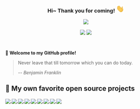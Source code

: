 <h3 align="center">
    Hi~ Thank you for coming!
    <img src="./imgs/hands.webp" width="25px">
</h3>

<!-- Typing SVG - https://github.com/DenverCoder1/readme-typing-svg -->
<!-- Typing SVG Fast Demo - https://readme-typing-svg.herokuapp.com/demo/ -->
<p align="center">
    <img src="https://readme-typing-svg.herokuapp.com?color=e65e2a&width=450&height=45&lines=Lecturer+in+China+and+Japan;Self-taught+Engineer+and+Researcher;Always+learning+new+things">
</p>

<p align="center">
    <img src="https://img.shields.io/badge/gender-%F0%9F%A4%B5 gentleman-critical">
    <img src="https://img.shields.io/static/v1?label=Location&message=Tokyo&color=7BB32E&logo=audacity">
</p>

<br/>

🎉 **Welcome to my GitHub profile!**
> Never leave that till tomorrow which you can do today.
>
> -- <cite><em>Benjamin Franklin</em></cite>

<!-- ## 👨‍💻 My GitHub activities of last 31 days. -->

<!-- https://github.com/ashutosh00710/github-readme-activity-graph -->
<!-- ![pudongping's github activity graph](https://github-readme-activity-graph.vercel.app/graph?username=kalfazed&theme=react-dark&area=true&custom_title=kalfazed's%20Contribution%20Graph) -->

## 📘 My own favorite open source projects

<!-- GitHub Extra Pins - https://github.com/anuraghazra/github-readme-stats -->

<a href="https://github.com/lucidrains/vit-pytorch.git">
  <img align="center" src="https://github-readme-stats.vercel.app/api/pin/?username=lucidrains&repo=vit-pytorch&show_owner=true&theme=nightowl" />
</a>

<a href="https://github.com/NVIDIA-AI-IOT/Lidar_AI_Solution.git">
  <img align="center" src="https://github-readme-stats.vercel.app/api/pin/?username=NVIDIA-AI-IOT&repo=Lidar_AI_Solution&show_owner=true&theme=nightowl" />
</a>

<a href="https://github.com/NVIDIA/FasterTransformer.git">
  <img align="center" src="https://github-readme-stats.vercel.app/api/pin/?username=NVIDIA&repo=FasterTransformer&show_owner=true&theme=nightowl" />
</a>

<a href="https://github.com/wang-xinyu/tensorrtx.git">
  <img align="center" src="https://github-readme-stats.vercel.app/api/pin/?username=wang-xinyu&repo=tensorrtx&show_owner=true&theme=nightowl" />
</a>

<a href="https://github.com/NVIDIA/cutlass.git">
  <img align="center" src="https://github-readme-stats.vercel.app/api/pin/?username=NVIDIA&repo=cutlass&show_owner=true&theme=nightowl" />
</a>

<a href="https://github.com/shouxieai/tensorRT_Pro.git">
  <img align="center" src="https://github-readme-stats.vercel.app/api/pin/?username=shouxieai&repo=tensorRT_Pro&show_owner=true&theme=nightowl" />
</a>

<a href="https://github.com/LunarVim/LunarVim.git">
  <img align="center" src="https://github-readme-stats.vercel.app/api/pin/?username=LunarVim&repo=LunarVim&show_owner=true&theme=nightowl" />
</a>

<a href="https://github.com/kalfazed/tensorrt_starter.git">
  <img align="center" src="https://github-readme-stats.vercel.app/api/pin/?username=kalfazed&repo=tensorrt_starter&show_owner=true&theme=nightowl" />
</a>

<a href="https://github.com/kalfazed/multi-thread-programming.git">
  <img align="center" src="https://github-readme-stats.vercel.app/api/pin/?username=kalfazed&repo=multi-thread-programming&show_owner=true&theme=nightowl" />
</a>


